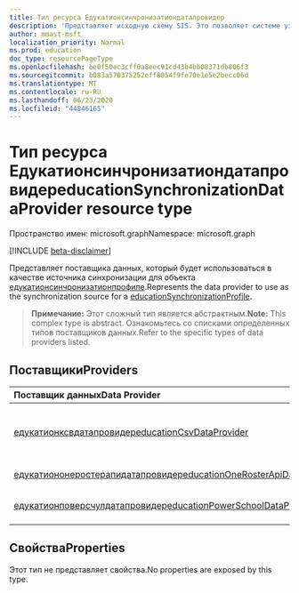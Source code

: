 ```yaml
---
title: Тип ресурса Едукатионсинчронизатиондатапровидер
description: 'Представляет исходную схему SIS. Это позволяет системе узнать, как сопоставить входящие данные с схемой Azure Active Directory (Azure AD). '
author: mmast-msft
localization_priority: Normal
ms.prod: education
doc_type: resourcePageType
ms.openlocfilehash: be0f50ec3cff0a8eec91cd43b4bb08371db806f3
ms.sourcegitcommit: b083a570375252eff8054f9fe70e1e5e2becc06d
ms.translationtype: MT
ms.contentlocale: ru-RU
ms.lasthandoff: 06/23/2020
ms.locfileid: "44846165"
---
```

# <a name="educationsynchronizationdataprovider-resource-type"></a><span data-ttu-id="50a04-104">Тип ресурса Едукатионсинчронизатиондатапровидер</span><span class="sxs-lookup"><span data-stu-id="50a04-104">educationSynchronizationDataProvider resource type</span></span>

<span data-ttu-id="50a04-105">Пространство имен: microsoft.graph</span><span class="sxs-lookup"><span data-stu-id="50a04-105">Namespace: microsoft.graph</span></span>

[!INCLUDE [beta-disclaimer](../../includes/beta-disclaimer.md)]

<span data-ttu-id="50a04-106">Представляет поставщика данных, который будет использоваться в качестве источника синхронизации для объекта [едукатионсинчронизатионпрофиле].</span><span class="sxs-lookup"><span data-stu-id="50a04-106">Represents the data provider to use as the synchronization source for a [educationSynchronizationProfile].</span></span>

> <span data-ttu-id="50a04-107">**Примечание:** Этот сложный тип является абстрактным.</span><span class="sxs-lookup"><span data-stu-id="50a04-107">**Note:** This complex type is abstract.</span></span> <span data-ttu-id="50a04-108">Ознакомьтесь со списками определенных типов поставщиков данных.</span><span class="sxs-lookup"><span data-stu-id="50a04-108">Refer to the specific types of data providers listed.</span></span>

## <a name="providers"></a><span data-ttu-id="50a04-109">Поставщики</span><span class="sxs-lookup"><span data-stu-id="50a04-109">Providers</span></span>

| <span data-ttu-id="50a04-110">Поставщик данных</span><span class="sxs-lookup"><span data-stu-id="50a04-110">Data Provider</span></span>                                                             | <span data-ttu-id="50a04-111">Description</span><span class="sxs-lookup"><span data-stu-id="50a04-111">Description</span></span>                                                                                        |
|:--------------------------------------------------------------------------|:---------------------------------------------------------------------------------------------------|
| <span data-ttu-id="50a04-112">[едукатионксвдатапровидер]</span><span class="sxs-lookup"><span data-stu-id="50a04-112">[educationCsvDataProvider]</span></span>                                                | <span data-ttu-id="50a04-113">CSV-файлы, отправленные на [URL-адрес профиля SAS](../api/educationsynchronizationprofile-uploadurl.md)</span><span class="sxs-lookup"><span data-stu-id="50a04-113">CSV files uploaded to the Profile's [SAS URL](../api/educationsynchronizationprofile-uploadurl.md)</span></span> |
| [<span data-ttu-id="50a04-114">едукатиононеростерапидатапровидер</span><span class="sxs-lookup"><span data-stu-id="50a04-114">educationOneRosterApiDataProvider</span></span>](educationonerosterapidataprovider.md) | <span data-ttu-id="50a04-115">API OneRoster 1.1</span><span class="sxs-lookup"><span data-stu-id="50a04-115">OneRoster v1.1 API</span></span>                                                                                 |
| <span data-ttu-id="50a04-116">[едукатионповерсчулдатапровидер]</span><span class="sxs-lookup"><span data-stu-id="50a04-116">[educationPowerSchoolDataProvider]</span></span>                                        | <span data-ttu-id="50a04-117">API PowerSchool</span><span class="sxs-lookup"><span data-stu-id="50a04-117">PowerSchool API</span></span>                                                                                    |

## <a name="properties"></a><span data-ttu-id="50a04-118">Свойства</span><span class="sxs-lookup"><span data-stu-id="50a04-118">Properties</span></span>

<span data-ttu-id="50a04-119">Этот тип не представляет свойства.</span><span class="sxs-lookup"><span data-stu-id="50a04-119">No properties are exposed by this type.</span></span>

[едукатионсинчронизатионпрофиле]: educationsynchronizationprofile.md
[educationsynchronizationprofile]: educationsynchronizationprofile.md
[едукатионксвдатапровидер]: educationCsvDataProvider.md
[educationcsvdataprovider]: educationCsvDataProvider.md
[educationsynchronizationdataprovider]: educationSynchronizationDataProvider.md
[едукатионповерсчулдатапровидер]: educationPowerSchoolDataProvider.md
[educationpowerschooldataprovider]: educationPowerSchoolDataProvider.md
[едукатионксвдатапровидер]: educationCsvDataProvider.md
[educationcsvdataprovider]: educationCsvDataProvider.md
